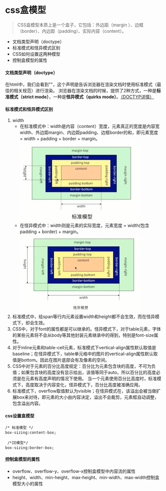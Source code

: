 # css盒模型
> CSS盒模型本质上是一个盒子，它包括：外边距（margin ）、边框（border）、内边距（padding）、实际内容（content）。
- 文档类型声明（doctype）
- 标准模式和怪异模式区别
- CSS如何设置这两种模型
- 控制盒模型的属性

#### 文档类型声明（doctype）
在html中，我们会看到"<!DOCTYPE html>"，这个声明是告诉浏览器在渲染文档时使用标准模式（最佳的相关规范）进行渲染。
浏览器在渲染文档的时候，提供了2种方式，一种是**标准模式（strict mode）**，一种是**怪异模式（quirks mode）**。[（DOCTYP详情）](http://www.w3school.com.cn/tags/tag_doctype.asp)

#### 标准模式和怪异模式区别
1. width
   - 在标准模式中：width是内容（content）宽度，元素真正的宽度是内容宽width、外边距margin、内边距padding、边框border的和，即元素宽度 = width + padding + border + margin。
   ![标准模式](https://github.com/1985zrd/web-learning/blob/master/imgs/strict.jpg)
   - 在怪异模式中：width则是元素的实际宽度，元素宽度 = width(包含padding + border) + margin。
   ![怪异模式](https://github.com/1985zrd/web-learning/blob/master/imgs/quirks.jpg)
2. 标准模式中，给span等行内元素设置width和height都不会生效，而在怪异模式下，却会生效。
3. CSS中，对于font的属性都是可以继承的。怪异模式下，对于table元素，字体的某些元素将不会从body等其他封装元素继承中的得到，特别是font-size属性。
4. 对于inline元素和table-cell元素，标准模式下vertical-align属性默认取值是baseline；在怪异模式下，table单元格中的图片的vertical-align属性默认取值是bottom。因此在图片底部会有及像素的空间。
5. CSS中对于元素的百分比高度规定：百分比为元素包含块的高度，不可为负值；如果包含块的高度没有显示给出，该值等同于auto，所以百分比的高度必须是在元素有高度声明的情况下使用。 当一个元素使用百分比高度时，标准模式下，高度取决于内容变化，怪异模式下，百分比高度被准确应用。
6. 标准模式下，overflow取值默认为visible；在怪异模式在，该溢出会被当做扩展box来对待，即元素的大小由内容决定，溢出不会裁剪，元素框自动调整，包含溢出内容。

#### css设置盒模型
```
/* 标准模型 */
box-sizing:content-box;

 /*IE模型*/
box-sizing:border-box;
```

#### 控制盒模型的属性
- overflow、overflow-y、overflow-x控制盒模型中内容流的属性
- height、width、min-height、max-height、min-width、max-width控制盒模型大小的属性

